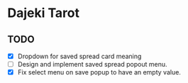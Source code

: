 # Dajeki Tarot

## TODO
- [X] Dropdown for saved spread card meaning
- [ ] Design and implement saved spread popout menu. 
- [X] Fix select menu on save popup to have an empty value.